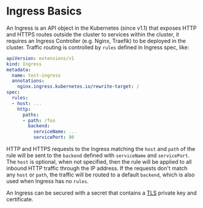 # Ingress Basics

An Ingress is an API object in the Kubernetes (since v1.1) that exposes HTTP and HTTPS routes outside the cluster to services within the cluster, it requires an Ingress Controller (e.g. Nginx, Traefik) to be deployed in the cluster. Traffic routing is controlled by `rules` defined in Ingress spec, like:

```yaml
apiVersion: extensions/v1
kind: Ingress
metadata:
  name: test-ingress
  annotations:
    nginx.ingress.kubernetes.io/rewrite-target: /
spec:
  rules:
  - host: ...
    http:
      paths:
      - path: /foo
        backend:
          serviceName: ...
          servicePort: 80
```

HTTP and HTTPS requests to the Ingress matching the `host` and `path` of the rule will be sent to the `backend` defined with `serviceName` and `servicePort`. The `host` is optional, when not specified, then the rule will be applied to all inbound HTTP traffic through the IP address. If the requests don't match any `host` or `path`, the traffic will be routed to a default `backend`, which is also used when Ingress has no `rules`.

An Ingress can be secured with a secret that contains a [TLS](https://en.wikipedia.org/wiki/Transport_Layer_Security) private key and certificate.
